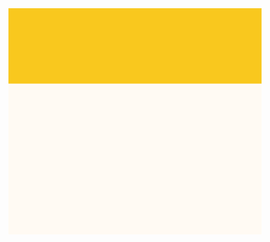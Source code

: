 <!DOCTYPE html>
<html>
<body>

<div style="height:150px;background-color:#f9c81e">
</div>
<div style="height:300px;background-color:#fffaf3">
</div>

</body>
</html>
